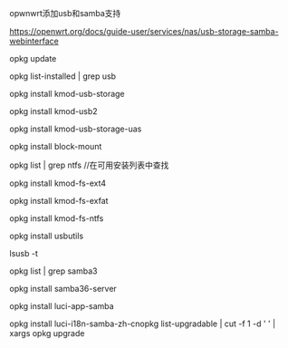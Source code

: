 opwnwrt添加usb和samba支持

https://openwrt.org/docs/guide-user/services/nas/usb-storage-samba-webinterface

opkg update

opkg list-installed | grep usb

opkg install kmod-usb-storage

opkg install kmod-usb2

opkg install kmod-usb-storage-uas

opkg install block-mount

opkg list | grep ntfs //在可用安装列表中查找

opkg install kmod-fs-ext4

opkg install kmod-fs-exfat

opkg install kmod-fs-ntfs

opkg install usbutils

lsusb -t

opkg list | grep samba3

opkg install samba36-server

opkg install luci-app-samba

opkg install luci-i18n-samba-zh-cnopkg list-upgradable | cut -f 1 -d ' ' | xargs opkg upgrade


